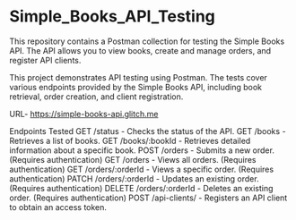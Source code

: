 # Simple_Books_API_Testing
This repository contains a Postman collection for testing the Simple Books API. The API allows you to view books, create and manage orders, and register API clients.

This project demonstrates API testing using Postman. The tests cover various endpoints provided by the Simple Books API, including book retrieval, order creation, and client registration.

URL- https://simple-books-api.glitch.me

Endpoints Tested
GET /status - Checks the status of the API.
GET /books - Retrieves a list of books.
GET /books/:bookId - Retrieves detailed information about a specific book.
POST /orders - Submits a new order. (Requires authentication)
GET /orders - Views all orders. (Requires authentication)
GET /orders/:orderId - Views a specific order. (Requires authentication)
PATCH /orders/:orderId - Updates an existing order. (Requires authentication)
DELETE /orders/:orderId - Deletes an existing order. (Requires authentication)
POST /api-clients/ - Registers an API client to obtain an access token.
